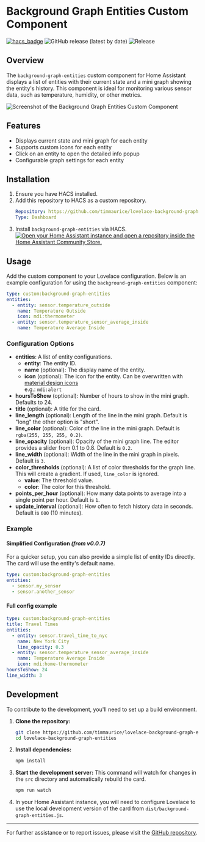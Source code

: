 # Background Graph Entities Custom Component

[![hacs_badge](https://img.shields.io/badge/HACS-Default-41BDF5.svg?style=for-the-badge)](https://github.com/timmaurice/lovelace-background-graph-entities)
![GitHub release (latest by date)](https://img.shields.io/github/downloads/timmaurice/lovelace-background-graph-entities/total?style=for-the-badge)
![Release](https://img.shields.io/github/v/release/timmaurice/lovelace-background-graph-entities?style=for-the-badge)

## Overview

The `background-graph-entities` custom component for Home Assistant displays a list of entities with their current state and a mini graph showing the entity's history. This component is ideal for monitoring various sensor data, such as temperature, humidity, or other metrics.

![Screenshot of the Background Graph Entities Custom Component](https://raw.githubusercontent.com/timmaurice/lovelace-background-graph-entities/refs/heads/main/image.png)

## Features

- Displays current state and mini graph for each entity
- Supports custom icons for each entity
- Click on an entity to open the detailed info popup
- Configurable graph settings for each entity

## Installation

1. Ensure you have HACS installed.
2. Add this repository to HACS as a custom repository.
   ```yaml
   Repository: https://github.com/timmaurice/lovelace-background-graph-entities
   Type: Dashboard
   ```
3. Install `background-graph-entities` via HACS.<br>
   [![Open your Home Assistant instance and open a repository inside the Home Assistant Community Store.](https://my.home-assistant.io/badges/hacs_repository.svg)](https://my.home-assistant.io/redirect/hacs_repository/?owner=timmaurice&repository=lovelace-background-graph-entities&category=Dashboard)

## Usage

Add the custom component to your Lovelace configuration. Below is an example configuration for using the `background-graph-entities` component:

```yaml
type: custom:background-graph-entities
entities:
  - entity: sensor.temperature_outside
    name: Temperature Outside
    icon: mdi:thermometer
  - entity: sensor.temperature_sensor_average_inside
    name: Temperature Average Inside
```

### Configuration Options

- **entities**: A list of entity configurations.
  - **entity**: The entity ID.
  - **name** (optional): The display name of the entity.
  - **icon** (optional): The icon for the entity. Can be overwritten with [material design icons](https://pictogrammers.com/library/mdi/)<br>e.g.: `mdi:alert`
- **hoursToShow** (optional): Number of hours to show in the mini graph. Defaults to 24.
- **title** (optional): A title for the card.
- **line_length** (optional): Length of the line in the mini graph. Default is "long" the other option is "short".
- **line_color** (optional): Color of the line in the mini graph. Default is `rgba(255, 255, 255, 0.2)`.
- **line_opacity** (optional): Opacity of the mini graph line. The editor provides a slider from 0.1 to 0.8. Default is `0.2`.
- **line_width** (optional): Width of the line in the mini graph in pixels. Default is `3`.
- **color_thresholds** (optional): A list of color thresholds for the graph line. This will create a gradient. If used, `line_color` is ignored.
  - **value**: The threshold value.
  - **color**: The color for this threshold.
- **points_per_hour** (optional): How many data points to average into a single point per hour. Default is `1`.
- **update_interval** (optional): How often to fetch history data in seconds. Default is `600` (10 minutes).

### Example

#### Simplified Configuration _(from v0.0.7)_

For a quicker setup, you can also provide a simple list of entity IDs directly. The card will use the entity's default name.

```yaml
type: custom:background-graph-entities
entities:
  - sensor.my_sensor
  - sensor.another_sensor
```

#### Full config example

```yaml
type: custom:background-graph-entities
title: Travel Times
entities:
  - entity: sensor.travel_time_to_nyc
    name: New York City
    line_opacity: 0.3
  - entity: sensor.temperature_sensor_average_inside
    name: Temperature Average Inside
    icon: mdi:home-thermometer
hoursToShow: 24
line_width: 3
```

## Development

To contribute to the development, you'll need to set up a build environment.

1.  **Clone the repository:**

    ```bash
    git clone https://github.com/timmaurice/lovelace-background-graph-entities.git
    cd lovelace-background-graph-entities
    ```

2.  **Install dependencies:**

    ```bash
    npm install
    ```

3.  **Start the development server:**
    This command will watch for changes in the `src` directory and automatically rebuild the card.

    ```bash
    npm run watch
    ```

4.  In your Home Assistant instance, you will need to configure Lovelace to use the local development version of the card from `dist/background-graph-entities.js`.

---

For further assistance or to report issues, please visit the [GitHub repository](https://github.com/timmaurice/lovelace-background-graph-entities).
